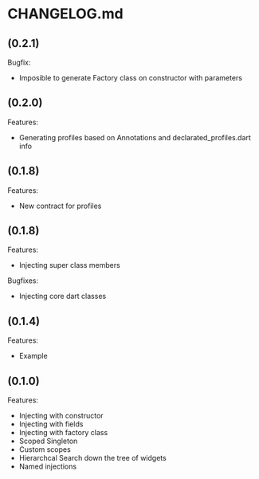 # CHANGELOG.md

## (0.2.1)

Bugfix:

  - Imposible to generate Factory class on constructor with parameters

## (0.2.0)

Features:

  - Generating profiles based on Annotations and declarated_profiles.dart info

## (0.1.8)

Features:

  - New contract for profiles

## (0.1.8)

Features:

  - Injecting super class members

Bugfixes:

  - Injecting core dart classes

## (0.1.4)

Features:

  - Example

## (0.1.0)

Features:

  - Injecting with constructor
  - Injecting with fields
  - Injecting with factory class
  - Scoped Singleton
  - Custom scopes
  - Hierarchcal Search down the tree of widgets
  - Named injections